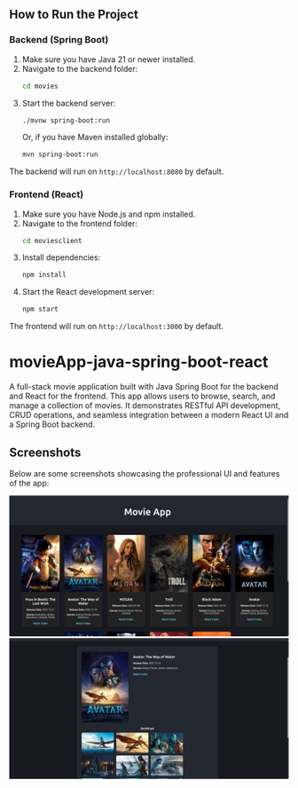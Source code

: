 ## How to Run the Project

### Backend (Spring Boot)

1. Make sure you have Java 21 or newer installed.
2. Navigate to the backend folder:
	```sh
	cd movies
	```
3. Start the backend server:
	```sh
	./mvnw spring-boot:run
	```
	Or, if you have Maven installed globally:
	```sh
	mvn spring-boot:run
	```

The backend will run on `http://localhost:8080` by default.

### Frontend (React)

1. Make sure you have Node.js and npm installed.
2. Navigate to the frontend folder:
	```sh
	cd moviesclient
	```
3. Install dependencies:
	```sh
	npm install
	```
4. Start the React development server:
	```sh
	npm start
	```

The frontend will run on `http://localhost:3000` by default.
# movieApp-java-spring-boot-react
A full-stack movie application built with Java Spring Boot for the backend and React for the frontend. This app allows users to browse, search, and manage a collection of movies. It demonstrates RESTful API development, CRUD operations, and seamless integration between a modern React UI and a Spring Boot backend.

## Screenshots

Below are some screenshots showcasing the professional UI and features of the app:

<div align="center">
	<img src="./moviesclient/public/Screenshot%20from%202025-09-21%2011-52-19.png" alt="Movie List Screenshot" width="700" />
	<br>
	<img src="./moviesclient/public/Screenshot%20from%202025-09-21%2011-52-57.png" alt="Movie Detail Screenshot" width="700" />
</div>
